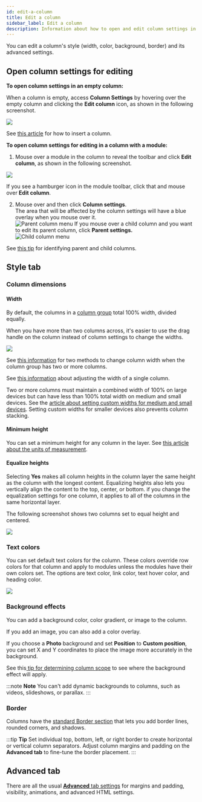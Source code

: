 ```yaml
---
id: edit-a-column
title: Edit a column
sidebar_label: Edit a column
description: Information about how to open and edit column settings in Beaver Builder.
---
```


You can edit a column's style (width, color, background, border) and its advanced settings.

##  Open column settings for editing

**To open column settings in an empty column:**

When a column is empty, access **Column Settings** by hovering over the empty
column and clicking the  **Edit column** icon, as shown in the following
screenshot.

![](/img/row-columns-edit-column-5.png)

See [this article](/beaver-builder/layouts/columns/insert-columns.md) for how to insert a column.

**To open column settings for editing in a column with a module:**

1. Mouse over a module in the column to reveal the toolbar and click **Edit column**, as shown in the following screenshot.

  ![](/img/row-columns-edit-column-6.png)

  If you see a hamburger icon in the module toolbar, click that and mouse over **Edit column**.

2. Mouse over and then click **Column settings**.   
    The area that will be affected by the column settings will have a blue overlay when you mouse over it.  
    ![Parent column menu](/img/edit-column-parent-menu.png)
  If you mouse over a child column and you want to edit its parent column, click **Parent settings.**  
    ![Child column menu](/img/tips-for-columns-nested-columns.png)

See [this tip](/beaver-builder/layouts/columns/tips-for-working-with-columns.md/#tip-3-figure-out-column-structure-for-existing-columns) for identifying parent and child columns.

## Style tab

### Column dimensions

#### Width

By default, the columns in a [column group](/beaver-builder/layouts/columns/column-layouts-overview.md) total 100% width, divided equally.

When you have more than two columns across, it's easier to use the drag handle on the column instead of column settings to change the widths.

![](/img/row-columns-edit-column-1.png)

See [this information](/beaver-builder/layouts/columns/resize-or-reset-column-width.md/#resize-column-width-in-multicolumn-groups) for two methods to change column width when the column group has two or more columns.

See [this information](/beaver-builder/layouts/columns/resize-or-reset-column-width.md/#resize-column-width-in-a-single-column-group) about adjusting the width of a single column.

Two or more columns must maintain a combined width of 100% on large devices but can have less than 100% total width on medium and small devices. See the [article about setting custom widths for medium and small devices](/beaver-builder/layouts/columns/prevent-column-stacking-with-custom-widths.md). Setting custom widths for smaller devices also prevents column stacking.

#### Minimum height

You can set a minimum height for any column in the layer. See [this article about the units of measurement](/beaver-builder/advanced-builder-techniques/css-length-height-units.md).

#### Equalize heights

Selecting **Yes** makes all column heights in the column layer the same height as the column with the longest content. Equalizing heights also lets you vertically align the content to the top, center, or bottom. if you change the equalization settings for one column, it applies to all of the columns in the same horizontal layer.

The following screenshot shows two columns set to equal height and centered.

![](/img/row-columns-edit-column-2.png)

### Text colors

You can set default text colors for the column. These colors override row colors for that column and apply to modules unless the modules have their own colors set. The options are text color, link color, text hover color, and heading color.

![](/img/row-columns-edit-column-3.png)

### Background effects

You can add a background color, color gradient, or image to the column.

If you add an image, you can also add a color overlay.

If you choose a **Photo** background and set **Position** to **Custom position**, you can set X and Y coordinates to place the image more accurately in the background.

See this[ tip for determining column scope](/beaver-builder/layouts/columns/tips-for-working-with-columns.md#tip-3-figure-out-column-structure-for-existing-columns) to see where the background effect will apply.

:::note **Note**
You can't add dynamic backgrounds to columns, such as videos,
slideshows, or parallax.
:::

### Border

Columns have the [standard Border section](/beaver-builder/styles/effects/borders.md) that lets you add border lines, rounded corners, and shadows.

:::tip **Tip**
Set individual top, bottom, left, or right border to create horizontal or vertical column separators. Adjust column margins and padding on the **Advanced tab** to fine-tune the border placement.
:::

## Advanced tab

There are all the usual [**Advanced** tab settings](/beaver-builder/layouts/advanced-tab/index.md) for margins and padding, visibility, animations, and advanced HTML settings.
